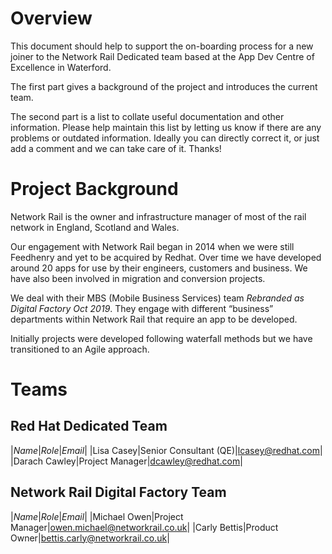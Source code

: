 <title> Network Rail Dedicated Team Onboarding </title>

<h1> Overview </h1>
<p>
This document should help to support the on-boarding process for a new joiner to the Network Rail Dedicated team based at the App Dev Centre of Excellence in Waterford.
 
The first part gives a background of the project and introduces the current team.
 
The second part is a list to collate useful documentation and other information. Please help maintain this list by letting us know if there are any problems or outdated information. Ideally you can directly correct it, or just add a comment and we can take care of it. Thanks!
</p>

<h1> Project Background </h1>
<p>
Network Rail is the owner and infrastructure manager of most of the rail network in England, Scotland and Wales.
 
Our engagement with Network Rail began in 2014 when we were still Feedhenry and yet to be acquired by Redhat. Over time we have developed around 20 apps for use by their engineers, customers and business. We have also been involved in migration and conversion projects.
 
We deal with their MBS (Mobile Business Services) team *Rebranded as Digital Factory Oct 2019*. They engage with different “business” departments within Network Rail that require an app to be developed.
 
Initially projects were developed following waterfall methods but we have transitioned to an Agile approach.
 
</p>

<h1> Teams </h1>

<h2> Red Hat Dedicated Team </h2>

|*Name*|*Role*|*Email*|
|Lisa Casey|Senior Consultant (QE)|lcasey@redhat.com|
|Darach Cawley|Project Manager|dcawley@redhat.com|

<h2> Network Rail Digital Factory Team </h2>

|*Name*|*Role*|*Email*|
|Michael Owen|Project Manager|owen.michael@networkrail.co.uk|
|Carly Bettis|Product Owner|bettis.carly@networkrail.co.uk|
